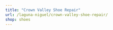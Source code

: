 ```yaml
---
title: "Crown Valley Shoe Repair"
url: /laguna-niguel/crown-valley-shoe-repair/
shop: shoes
---
```

